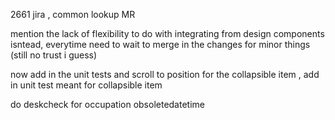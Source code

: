 2661 jira , common lookup MR

mention the lack of flexibility to do with integrating from design components isntead, everytime need to wait to merge in the changes for minor things (still no trust i guess)

now add in the unit tests and scroll to position for the collapsible item
, add in unit test meant for collapsible item

do deskcheck for occupation obsoletedatetime